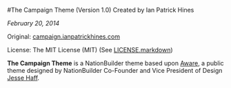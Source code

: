 #The Campaign Theme (Version 1.0)
Created by Ian Patrick Hines

*February 20, 2014*

Original: [campaign.ianpatrickhines.com](http://campaign.ianpatrickhines.com)

License: The MIT License (MIT) (See [LICENSE.markdown](https://github.com/ianpatrickhines/the-campaign-theme/blob/master/LICENSE.markdown))

**The Campaign Theme** is a NationBuilder theme based upon [Aware](http://aware-theme.nationbuilder.com/), a public theme designed by NationBuilder Co-Founder and Vice President of Design [Jesse Haff](http://nationbuilder.com/jesse). 